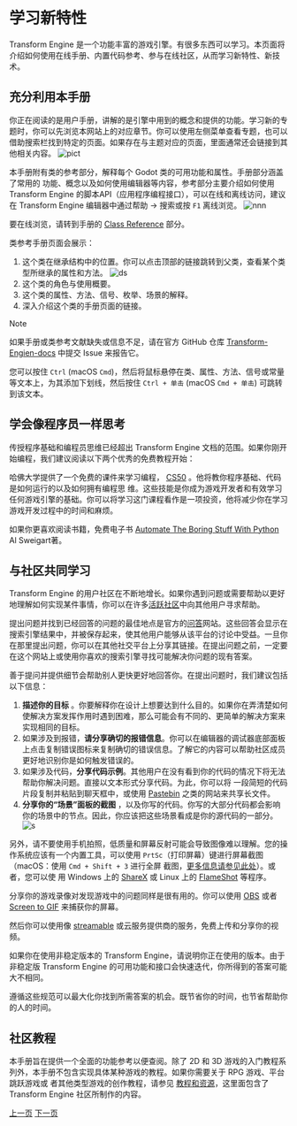 # 学习新特性
Transform Engine 是一个功能丰富的游戏引擎。有很多东西可以学习。本页面将介绍如何使用在线手册、内置代码参考、参与在线社区，从而学习新特性、新技术。

## 充分利用本手册
你正在阅读的是用户手册，讲解的是引擎中用到的概念和提供的功能。学习新的专题时，你可以先浏览本网站上的对应章节。你可以使用左侧菜单查看专题，也可以借助搜索栏找到特定的页面。如果存在与主题对应的页面，里面通常还会链接到其他相关内容。
![pict](https://docs.godotengine.org/zh-cn/4.x/_images/manual_search.png)

本手册附有类的参考部分，解释每个 Godot 类的可用功能和属性。手册部分涵盖了常用的
功能、概念以及如何使用编辑器等内容，参考部分主要介绍如何使用 Transform Engine 的脚本API（应用程序编程接口），可以在线和离线访问，建议在 Transform Engine 编辑器中通过帮助 -> 搜索或按 `F1` 离线浏览。
![nnn](https://docs.godotengine.org/zh-cn/4.x/_images/manual_class_reference_search.webp)

要在线浏览，请转到手册的 [Class Reference](https://docs.godotengine.org/zh-cn/4.x/classes/index.html#doc-class-reference) 部分。

类参考手册页面会展示：

1. 这个类在继承结构中的位置。你可以点击顶部的链接跳转到父类，查看某个类型所继承的属性和方法。
![ds](https://docs.godotengine.org/zh-cn/4.x/_images/manual_class_reference_inheritance.webp)
2. 这个类的角色与使用概要。
3. 这个类的属性、方法、信号、枚举、场景的解释。
4. 深入介绍这个类的手册页面的链接。

>[!NOTE]
>如果手册或类参考文献缺失或信息不足，请在官方 GitHub 仓库 [Transform-Engien-docs](https://github.com/Heculen/Transform-Engine-Docs/issues) 中提交 Issue 来报告它。

您可以按住 `Ctrl` (macOS `Cmd`)，然后将鼠标悬停在类、属性、方法、信号或常量等文本上，为其添加下划线，然后按住 `Ctrl + 单击` (macOS `Cmd + 单击`) 可跳转到该文本。

## 学会像程序员一样思考
传授程序基础和编程员思维已经超出 Transform Engine 文档的范围。如果你刚开始编程，我们建议阅读以下两个优秀的免费教程开始：

哈佛大学提供了一个免费的课件来学习编程， [CS50](https://cs50.harvard.edu/x/) 。他将教你程序基础、代码是如何运行的以及如何拥有编程思
维。这些技能是你成为游戏开发者和有效学习任何游戏引擎的基础。你可以将学习这门课程看作是一项投资，他将减少你在学习游戏开发过程中的时间和麻烦。

如果你更喜欢阅读书籍，免费电子书 [Automate The Boring Stuff With Python](https://automatetheboringstuff.com/) Al Sweigart著。

## 与社区共同学习
Transform Engine 的用户社区在不断地增长。如果你遇到问题或需要帮助以更好地理解如何实现某件事情，你可以在许多[活跃社区](https://godotengine.org/community/)中向其他用户寻求帮助。

提出问题并找到已经回答的问题的最佳地点是官方的[问答](https://ask.godotengine.org/)网站。这些回答会显示在搜索引擎结果中，并被保存起来，使其他用户能够从该平台的讨论中受益。一旦你在那里提出问题，你可以在其他社交平台上分享其链接。在提出问题之前，一定要在这个网站上或使用你喜欢的搜索引擎寻找可能解决你问题的现有答案。

善于提问并提供细节会帮助别人更快更好地回答你。在提出问题时，我们建议包括以下信息：
1. **描述你的目标** 。你要解释你在设计上想要达到什么目的。如果你在弄清楚如何使解决方案发挥作用时遇到困难，那么可能会有不同的、更简单的解决方案来实现相同的目标。
2. 如果涉及到报错，**请分享确切的报错信息**。你可以在编辑器的调试器底部面板上点击复制错误图标来复制确切的错误信息。了解它的内容可以帮助社区成员更好地识别你是如何触发错误的。
3. 如果涉及代码，**分享代码示例**。其他用户在没有看到你的代码的情况下将无法帮助你解决问题。直接以文本形式分享代码。为此，你可以将
一段简短的代码片段复制并粘贴到聊天框中，或使用 [Pastebin](https://pastebin.com/) 之类的网站来共享长文件。
4. **分享你的“场景”面板的截图** ，以及你写的代码。你写的大部分代码都会影响你的场景中的节点。因此，你应该把这些场景看成是你的源代码的一部分。
![s](https://docs.godotengine.org/zh-cn/4.x/_images/key_concepts_scene_tree.webp)

另外，请不要使用手机拍照，低质量和屏幕反射可能会导致图像难以理解。您的操作系统应该有一个内置工具，可以使用 `PrtSc`（打印屏幕）键进行屏幕截图（macOS：使用 `Cmd + Shift + 3` 进行全屏
截图，[更多信息请参见此处](https://support.apple.com/guide/mac-help/take-a-screenshot-mh26782/mac)）。或者，您可以使
用 Windows 上的 [ShareX](https://getsharex.com/) 或 Linux 上的 [FlameShot](https://flameshot.org/) 等程序。

分享你的游戏录像对发现游戏中的问题同样是很有用的。你可以使用 [OBS](https://obsproject.com/) 或者 [Screen to GIF](https://www.screentogif.com/) 来捕获你的屏幕。

然后你可以使用像 [streamable](https://streamable.com/) 或云服务提供商的服务，免费上传和分享你的视频。

如果你在使用非稳定版本的 Transform Engine，请说明你正在使用的版本。由于非稳定版 Transform Engine 的可用功能和接口会快速迭代，你所得到的答案可能大不相同。

遵循这些规范可以最大化你找到所需答案的机会。既节省你的时间，也节省帮助你的人的时间。

## 社区教程
本手册旨在提供一个全面的功能参考以便查阅。除了 2D 和 3D 游戏的入门教程系列外，本手册不包含实现具体某种游戏的教程。如果你需要关于 RPG 游戏、平台跳跃游戏或
者其他类型游戏的创作教程，请参见 [教程和资源](https://docs.godotengine.org/zh-cn/4.x/community/tutorials.html#doc-community-tutorials)，这里面包含了 Transform Engine 社区所制作的内容。

[上一页](https://www.bilibili.com)
[下一页](https://www.bilibili.com/)
